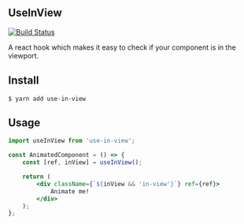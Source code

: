## UseInView

[![Build Status](https://travis-ci.org/elinadenfina/useInView.svg?branch=master)](https://travis-ci.org/elinadenfina/useInView)

A react hook which makes it easy to check if your component is in the viewport.

## Install

```
$ yarn add use-in-view
```

## Usage

```jsx
import useInView from 'use-in-view';

const AnimatedComponent = () => {
    const [ref, inView] = useInView();

    return (
        <div className={`${inView && 'in-view'}`} ref={ref}>
            Animate me!
        </div>
    );
};

```


